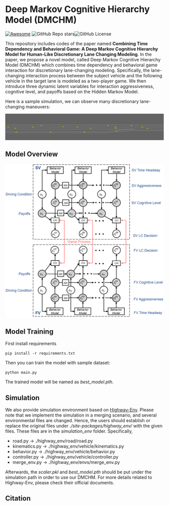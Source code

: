 #  Deep Markov Cognitive Hierarchy Model (DMCHM)
[![Awesome](https://awesome.re/badge.svg)](https://awesome.re) ![GitHub Repo stars](https://img.shields.io/github/stars/zeonchen/DMCHM)![GitHub License](https://img.shields.io/github/license/zeonchen/DMCHM)

This repository includes codes of the paper named **Combining Time Dependency and Behavioral Game: A Deep Markov Cognitive Hierarchy Model for Human-Like Discretionary Lane Changing Modeling**. In the paper, we propose a novel model, called Deep Markov Cognitive Hierarchy Model (DMCHM) which combines time dependency and behavioral game interaction for discretionary lane-changing modeling. Specifically, the lane-changing interaction process between the subject vehicle and the following vehicle in the target lane is modeled as a two-player game. We then introduce three dynamic latent variables for interaction aggressiveness, cognitive level, and payoffs based on the Hidden Markov Model.

Here is a sample simulation, we can observe many discretionary lane-changing maneuvers:

<img src="img/sample.gif" alt="sample" width="1200" />

## Model Overview

<img src="img/model.png" alt="model" width="600" />



## Model Training

First install requirements

```shell
pip install -r requirements.txt
```

Then you can train the model with sample dataset:

```shell
python main.py
```

The trained model will be named as *best_model.pth*.



## Simulation

We also provide simulation environment based on [Highway-Env](https://github.com/Farama-Foundation/HighwayEnv). Please note that we implement the simulation in a merging scenario, and several environmental files are changed. Hence, the users should establish or replace the original files under *./site-packages/highway_env/* with the given files. These files are in the *simulation_env* folder. Specifically,

- road.py -> ./highway_env/road/road.py
- kinematics.py -> ./highway_env/vehicle/kinematics.py
- behavior.py -> ./highway_env/vehicle/behavior.py
- controller.py -> ./highway_env/vehicle/controller.py
- merge_env.py -> ./highway_env/envs/merge_env.py

Afterwards, the *scaler.pkl* and *best_model.pth* should be put under the simulation path in order to use our DMCHM. For more details related to Highway-Env, please check their official documents. 



## Citation

